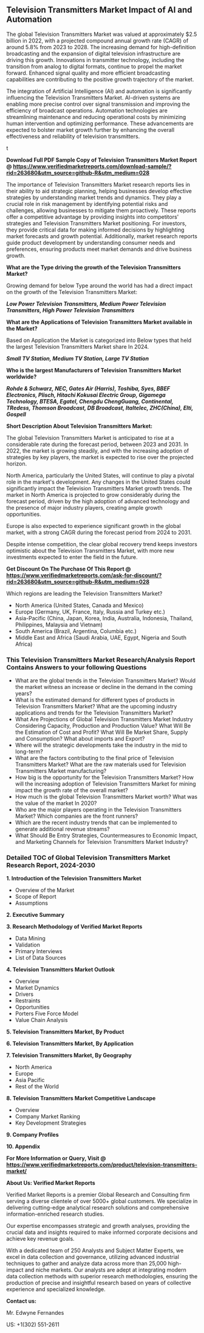 <h2>Television Transmitters Market Impact of AI and Automation</h2><p>The global Television Transmitters Market was valued at approximately $2.5 billion in 2022, with a projected compound annual growth rate (CAGR) of around 5.8% from 2023 to 2028. The increasing demand for high-definition broadcasting and the expansion of digital television infrastructure are driving this growth. Innovations in transmitter technology, including the transition from analog to digital formats, continue to propel the market forward. Enhanced signal quality and more efficient broadcasting capabilities are contributing to the positive growth trajectory of the market.</p><p>The integration of Artificial Intelligence (AI) and automation is significantly influencing the Television Transmitters Market. AI-driven systems are enabling more precise control over signal transmission and improving the efficiency of broadcast operations. Automation technologies are streamlining maintenance and reducing operational costs by minimizing human intervention and optimizing performance. These advancements are expected to bolster market growth further by enhancing the overall effectiveness and reliability of television transmitters.</p>t</p><p id="" class=""><strong>Download Full PDF Sample Copy of Television Transmitters Market Report @ <a href="https://www.verifiedmarketreports.com/download-sample/?rid=263680&utm_source=github-R&utm_medium=028" target="_blank">https://www.verifiedmarketreports.com/download-sample/?rid=263680&utm_source=github-R&utm_medium=028</a></strong></p><p>The importance of&nbsp;Television Transmitters Market research reports lies in their ability to aid strategic planning, helping businesses develop effective strategies by understanding market trends and dynamics. They play a crucial role in risk management by identifying potential risks and challenges, allowing businesses to mitigate them proactively. These reports offer a competitive advantage by providing insights into competitors' strategies and Television Transmitters Market positioning. For investors, they provide critical data for making informed decisions by highlighting market forecasts and growth potential. Additionally, market research reports guide product development by understanding consumer needs and preferences, ensuring products meet market demands and drive business growth.</p><p><strong>What are the&nbsp;Type driving the growth of the Television Transmitters Market?</strong></p><p id="" class="">Growing demand for below Type around the world has had a direct impact on the growth of the Television Transmitters Market:</p><em><strong>Low Power Television Transmitters, Medium Power Television Transmitters, High Power Television Transmitters</strong></em></p><strong>What are the&nbsp;Applications&nbsp;of Television Transmitters Market available in the Market?</strong></p><p id="" class="">Based on Application the Market is categorized into Below types that held the largest Television Transmitters Market share In 2024.</p><em><strong>Small TV Station, Medium TV Station, Large TV Station</strong></em></p><strong>Who is the largest Manufacturers of Television Transmitters Market worldwide?</strong></p><p><em><strong>Rohde & Schwarz, NEC, Gates Air (Harris), Toshiba, Syes, BBEF Electronics, Plisch, Hitachi Kokusai Electric Group, Gigamega Technology, BTESA, Egatel, Chengdu ChengGuang, Continental, TRedess, Thomson Broadcast, DB Broadcast, Italtelec, ZHC(China), Elti, Gospell</strong></em></p><p id="" class=""><strong>Short Description About Television Transmitters Market:</strong></p><p>The global Television Transmitters Market is anticipated to rise at a considerable rate during the forecast period, between 2023 and 2031. In 2022, the market is growing steadily, and with the increasing adoption of strategies by key players, the market is expected to rise over the projected horizon.</p><p>North America, particularly the United States, will continue to play a pivotal role in the market's development. Any changes in the United States could significantly impact the Television Transmitters Market growth trends. The market in North America is projected to grow considerably during the forecast period, driven by the high adoption of advanced technology and the presence of major industry players, creating ample growth opportunities.</p><p>Europe is also expected to experience significant growth in the global market, with a strong CAGR during the forecast period from 2024 to 2031.</p><p>Despite intense competition, the clear global recovery trend keeps investors optimistic about the Television Transmitters Market, with more new investments expected to enter the field in the future.</p><p id="" class=""><strong>Get Discount On The Purchase Of This Report @ <a href="https://www.verifiedmarketreports.com/ask-for-discount/?rid=263680&utm_source=github-R&utm_medium=028" target="_blank">https://www.verifiedmarketreports.com/ask-for-discount/?rid=263680&utm_source=github-R&utm_medium=028</a></strong></p>Which regions are leading the Television Transmitters Market?</p><ul><li>North America (United States, Canada and Mexico)</li><li>Europe (Germany, UK, France, Italy, Russia and Turkey etc.)</li><li>Asia-Pacific (China, Japan, Korea, India, Australia, Indonesia, Thailand, Philippines, Malaysia and Vietnam)</li><li>South America (Brazil, Argentina, Columbia etc.)</li><li>Middle East and Africa (Saudi Arabia, UAE, Egypt, Nigeria and South Africa)</li></ul><h3 id="" class="">This Television Transmitters Market Research/Analysis Report Contains Answers to your following Questions</h3><ul><li>What are the global trends in the Television Transmitters Market? Would the market witness an increase or decline in the demand in the coming years?</li><li>What is the estimated demand for different types of products in Television Transmitters Market? What are the upcoming industry applications and trends for the Television Transmitters Market?</li><li>What Are Projections of Global Television Transmitters Market Industry Considering Capacity, Production and Production Value? What Will Be the Estimation of Cost and Profit? What Will Be Market Share, Supply and Consumption? What about imports and Export?</li><li>Where will the strategic developments take the industry in the mid to long-term?</li><li>What are the factors contributing to the final price of Television Transmitters Market? What are the raw materials used for Television Transmitters Market manufacturing?</li><li>How big is the opportunity for the Television Transmitters Market? How will the increasing adoption of Television Transmitters Market for mining impact the growth rate of the overall market?</li><li>How much is the global Television Transmitters Market worth? What was the value of the market In 2020?</li><li>Who are the major players operating in the Television Transmitters Market? Which companies are the front runners?</li><li>Which are the recent industry trends that can be implemented to generate additional revenue streams?</li><li>What Should Be Entry Strategies, Countermeasures to Economic Impact, and Marketing Channels for Television Transmitters Market Industry?</li></ul><h3 id="" class="">Detailed TOC of Global Television Transmitters Market Research Report, 2024-2030</h3><p id="" class=""><strong>1. Introduction of the Television Transmitters Market</strong></p><ul><li>Overview of the Market</li><li>Scope of Report</li><li>Assumptions</li></ul><p id="" class=""><strong>2. Executive Summary</strong></p><p id="" class=""><strong>3. Research Methodology of Verified Market Reports</strong></p><ul><li>Data Mining</li><li>Validation</li><li>Primary Interviews</li><li>List of Data Sources</li></ul><p id="" class=""><strong>4. Television Transmitters Market Outlook</strong></p><ul><li>Overview</li><li>Market Dynamics</li><li>Drivers</li><li>Restraints</li><li>Opportunities</li><li>Porters Five Force Model</li><li>Value Chain Analysis</li></ul><p id="" class=""><strong>5. Television Transmitters Market, By Product</strong></p><p id="" class=""><strong>6. Television Transmitters Market, By Application</strong></p><p id="" class=""><strong>7. Television Transmitters Market, By Geography</strong></p><ul><li>North America</li><li>Europe</li><li>Asia Pacific</li><li>Rest of the World</li></ul><p id="" class=""><strong>8. Television Transmitters Market Competitive Landscape</strong></p><ul><li>Overview</li><li>Company Market Ranking</li><li>Key Development Strategies</li></ul><p id="" class=""><strong>9. Company Profiles</strong></p><p id="" class=""><strong>10. Appendix</strong></p><p id="" class=""><strong>For More Information or Query, Visit @ <a href="https://www.verifiedmarketreports.com/product/television-transmitters-market/" target="_blank">https://www.verifiedmarketreports.com/product/television-transmitters-market/</a></strong></p><p id="" class=""><strong>About Us: Verified Market Reports</strong></p><p id="" class="">Verified Market Reports is a premier Global Research and Consulting firm serving a diverse clientele of over 5000+ global customers. We specialize in delivering cutting-edge analytical research solutions and comprehensive information-enriched research studies.</p><p id="" class="">Our expertise encompasses strategic and growth analyses, providing the crucial data and insights required to make informed corporate decisions and achieve key revenue goals.</p><p id="" class="">With a dedicated team of 250 Analysts and Subject Matter Experts, we excel in data collection and governance, utilizing advanced industrial techniques to gather and analyze data across more than 25,000 high-impact and niche markets. Our analysts are adept at integrating modern data collection methods with superior research methodologies, ensuring the production of precise and insightful research based on years of collective experience and specialized knowledge.</p><p id="" class=""><strong>Contact us:</strong></p><p id="" class="">Mr. Edwyne Fernandes</p><p id="" class="">US: +1(302) 551-2611</p>